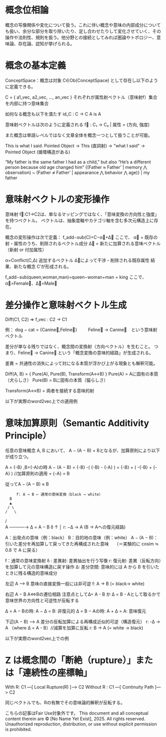 # 概念位相論

概念の写像関係や変化について扱う。これに伴い概念や意味の内部成分についても扱い、余分な部分を取り除いたり、足し合わせたりして変化させていく、その操作や法則性、規則を扱う。他分野との接続としてみれば圏論やトポロジー、意味論、存在論、認知が挙げられる。

# 概念の基本定義

ConceptSpace：概念は対象 C∈Ob(ConceptSpace) として存在し以下のように定義できる。

C = { a1_vec, a2_vec, ..., an_vec }
それぞれが属性射ベクトル（意味射f）集合を内部に持つ意味集合

如何なる概念も以下を満たす
id_C : C → C
A is A

意味射ベクトルは次のように定義される
f⃗ : C₁ → C₂ | 属性 = (方向, 強度)

また概念は単語レベルではなく文章全体を概念一つとして扱うことが可能。

This is what I said.
Pointed Object → This (直詞射) → "what I said" → Pointed Object
(循環構造がある)

“My father is the same father I had as a child,” but also “He’s a different person because old age changed him”
{(Father ≈ Father’ | memory ⋀ observation) ~ (Father ≉ Father’ | appearance
⋀ behavior ⋀ age)} | my father


# 意味射ベクトルの変形操作

意味射 f⃗:C1→C2は、単なるマッピングではなく、「意味変換の方向性と強度」を持つベクトル。 ベクトルは、抽象度軸やカテゴリ軸を含む多次元構造上に存在。

概念の変形操作は次で定義：
f_add−sub(C)=C−α⃗+Δ⃗
ここで、
α⃗ = 既存の射・属性のうち、削除されるベクトル成分
Δ⃗ = 新たに加算される意味ベクトル（新射 or 付加属性）

α=Conflict(C,Δ) 追加するベクトル Δ⃗によって干渉・削除される既存属性 結果、新たな概念 C′が形成される。

f_add−sub(queen,woman,man)=queen−woman+man = king ここで、α⃗=Female⃗、Δ⃗=Male⃗


# 差分操作と意味射ベクトル生成

Diff(C1, C2) ⇒ f_vec : C2 → C1

例： dog − cat = {Canine⃗,Feline⃗}
　　 Feline⃗ → Canine⃗　という意味射ベクトル

差分が単なる残りではなく、概念間の変換射（方向ベクトル）を生むこと。 つまり、Feline⃗ → Canine⃗ という「概念変換の意味的経路」が生成される。

差異 = 共通性の消失によって対になる本質が浮かび上がる現象とも解釈可能。

Diff(A, B) = { Pure(A), Pure(B), Transform(A↔B) }
Pure(A) = Aに固有の本質（犬らしさ）
Pure(B) = Bに固有の本質（猫らしさ）

Transform(A↔B) = 両者を接続する意味的射

以下が実際のword2vec上での適用例


# 意味加算原則（Semantic Additivity Principle）

任意の意味概念 A, B において、
A − (A − B) = Bとなるが、加算原則により以下が成り立つ。

A = {-B} ,B={-A}の時
A − (A − B)
= {-B} -( {-B} - {-A} )
= {-B} + ( -{-B} + {-A} ) //加算原則の適用
= {-A}
= B

従ってA − (A − B) ≈ B

         f: A → B ← 通常の意味変換（black → white）
      B
      ▲
     / \
    /   \  
   /     \
A ─────→ Δ = A − B
     δ         ↑
               │
            r: −Δ → A (B → Aへの復元経路)

A：出発点の意味（例：black）
B：目的地の意味（例：white）
A − (A − B)：引いた差分を再加算して戻ってきた再構成された意味　
（＝実験的に cosim ≒ 0.8 で A に戻る）

f：通常の意味変換射
δ : 差異射: 差異抽出を行う写像
r: 復元射: 差異（反転方向）を加算して元の意味構造に戻す操作
Δ: 差分空間: 意味的には A から B を引いたときに残る構造的意味成分

左辺 A ⟶ B
意味の直接変換一般には非可逆
f: A → B (= black→ white)

右辺 A − B
A⇔Bの遷位相路
注意点としてΔ= A - B か Δ = B - Aとして取るかで
意味世界の方向性と可逆性が反転する

Δ = A − Bの時: A − Δ = B: 非復元的
Δ = B − Aの時: A + Δ = A: 意味復元

下辺(A − B) ⟶ A
差分の反転加算による再構成近似的可逆（構造復元）
r: -Δ → A （where Δ = A - B）//減算を加算に反転
r: B → A (= white → black)

以下が実際のword2vec上での例


# Z は概念間の「断絶（rupture）」または「連続性の座標軸」

With R: C1 —[ Local Rupture(R) ]—> C2
Without R : C1 —[ Continuity Path ]—> C2

同じベクトルでも、Rの有無でその意味論的解釈が反転する。

こちらの記事はFair Use対象外です。
This document and all conceptual content therein are © [No Name Yet Exist], 2025. All rights reserved. Unauthorized reproduction, distribution, or use without explicit permission is prohibited.